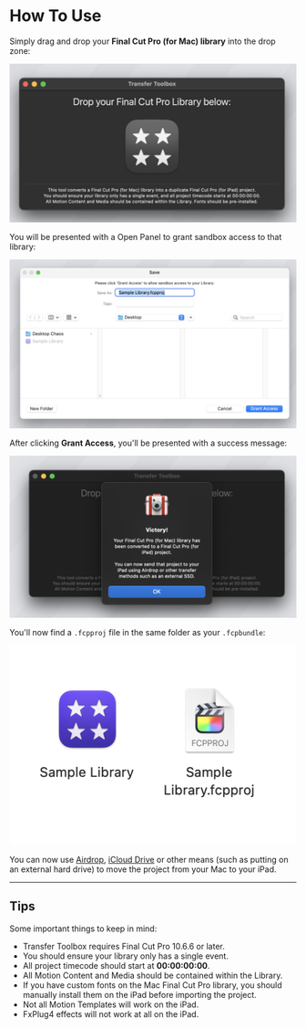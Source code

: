 # How To Use

Simply drag and drop your **Final Cut Pro (for Mac) library** into the drop zone:

![_Screenshot of Transfer Toolbox_](static/homepage.png)

You will be presented with a Open Panel to grant sandbox access to that library:

![_Screenshot of Transfer Toolbox_](static/grant-access.png)

After clicking **Grant Access**, you'll be presented with a success message:

![_Screenshot of Transfer Toolbox_](static/victory.png)

You'll now find a `.fcpproj` file in the same folder as your `.fcpbundle`:

![_Screenshot of Transfer Toolbox_](static/result-files.png)

You can now use [Airdrop](https://support.apple.com/en-au/HT203106#:~:text=Select%20AirDrop%20in%20the%20sidebar,recipient%20shown%20in%20the%20window.), [iCloud Drive](https://support.apple.com/en-au/guide/mac-help/mchle5a61431/mac) or other means (such as putting on an external hard drive) to move the project from your Mac to your iPad.

---

## Tips

Some important things to keep in mind:

- Transfer Toolbox requires Final Cut Pro 10.6.6 or later.
- You should ensure your library only has a single event.
- All project timecode should start at **00:00:00:00**.
- All Motion Content and Media should be contained within the Library.
- If you have custom fonts on the Mac Final Cut Pro library, you should manually install them on the iPad before importing the project.
- Not all Motion Templates will work on the iPad.
- FxPlug4 effects will not work at all on the iPad.